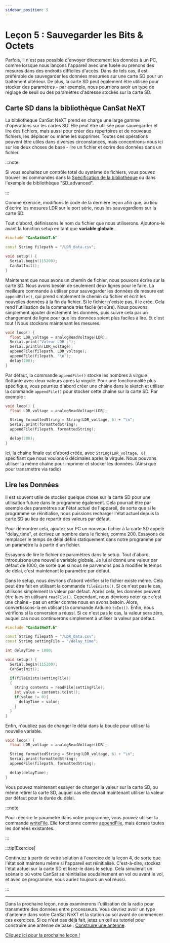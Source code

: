 ```yaml
---
sidebar_position: 5
---
```


# Leçon 5 : Sauvegarder les Bits & Octets

Parfois, il n'est pas possible d'envoyer directement les données à un PC, comme lorsque nous lançons l'appareil avec une fusée ou prenons des mesures dans des endroits difficiles d'accès. Dans de tels cas, il est préférable de sauvegarder les données mesurées sur une carte SD pour un traitement ultérieur. De plus, la carte SD peut également être utilisée pour stocker des paramètres - par exemple, nous pourrions avoir un type de réglage de seuil ou des paramètres d'adresse stockés sur la carte SD.

## Carte SD dans la bibliothèque CanSat NeXT

La bibliothèque CanSat NeXT prend en charge une large gamme d'opérations sur les cartes SD. Elle peut être utilisée pour sauvegarder et lire des fichiers, mais aussi pour créer des répertoires et de nouveaux fichiers, les déplacer ou même les supprimer. Toutes ces opérations peuvent être utiles dans diverses circonstances, mais concentrons-nous ici sur les deux choses de base - lire un fichier et écrire des données dans un fichier.

:::note

Si vous souhaitez un contrôle total du système de fichiers, vous pouvez trouver les commandes dans la [Spécification de la bibliothèque](./../CanSat-software/library_specification.md#sdcardpresent) ou dans l'exemple de bibliothèque "SD_advanced".

:::

Comme exercice, modifions le code de la dernière leçon afin que, au lieu d'écrire les mesures LDR sur le port série, nous les sauvegardions sur la carte SD.

Tout d'abord, définissons le nom du fichier que nous utiliserons. Ajoutons-le avant la fonction setup en tant que **variable globale**.

```Cpp title="Setup modifié"
#include "CanSatNeXT.h"

const String filepath = "/LDR_data.csv";

void setup() {
  Serial.begin(115200);
  CanSatInit();
}
```

Maintenant que nous avons un chemin de fichier, nous pouvons écrire sur la carte SD. Nous avons besoin de seulement deux lignes pour le faire. La meilleure commande à utiliser pour sauvegarder les données de mesure est `appendFile()`, qui prend simplement le chemin du fichier et écrit les nouvelles données à la fin du fichier. Si le fichier n'existe pas, il le crée. Cela rend l'utilisation de la commande très facile (et sûre). Nous pouvons simplement ajouter directement les données, puis suivre cela par un changement de ligne pour que les données soient plus faciles à lire. Et c'est tout ! Nous stockons maintenant les mesures.

```Cpp title="Sauvegarder les données LDR sur la carte SD"
void loop() {
  float LDR_voltage = analogReadVoltage(LDR);
  Serial.print("Valeur LDR :");
  Serial.println(LDR_voltage);
  appendFile(filepath, LDR_voltage);
  appendFile(filepath, "\n");
  delay(200);
}
```

Par défaut, la commande `appendFile()` stocke les nombres à virgule flottante avec deux valeurs après la virgule. Pour une fonctionnalité plus spécifique, vous pourriez d'abord créer une chaîne dans le sketch et utiliser la commande `appendFile()` pour stocker cette chaîne sur la carte SD. Par exemple :

```Cpp title="Sauvegarder les données LDR sur la carte SD"
void loop() {
  float LDR_voltage = analogReadVoltage(LDR);

  String formattedString = String(LDR_voltage, 6) + "\n";
  Serial.print(formattedString);
  appendFile(filepath, formattedString);

  delay(200);
}
```

Ici, la chaîne finale est d'abord créée, avec `String(LDR_voltage, 6)` spécifiant que nous voulons 6 décimales après la virgule. Nous pouvons utiliser la même chaîne pour imprimer et stocker les données. (Ainsi que pour transmettre via radio)

## Lire les Données

Il est souvent utile de stocker quelque chose sur la carte SD pour une utilisation future dans le programme également. Cela pourrait être par exemple des paramètres sur l'état actuel de l'appareil, de sorte que si le programme se réinitialise, nous puissions recharger l'état actuel depuis la carte SD au lieu de repartir des valeurs par défaut.

Pour démontrer cela, ajoutez sur PC un nouveau fichier à la carte SD appelé "delay_time", et écrivez un nombre dans le fichier, comme 200. Essayons de remplacer le temps de délai défini statiquement dans notre programme par un paramètre lu à partir d'un fichier.

Essayons de lire le fichier de paramètres dans le setup. Tout d'abord, introduisons une nouvelle variable globale. Je lui ai donné une valeur par défaut de 1000, de sorte que si nous ne parvenons pas à modifier le temps de délai, c'est maintenant le paramètre par défaut.

Dans le setup, nous devrions d'abord vérifier si le fichier existe même. Cela peut être fait en utilisant la commande `fileExists()`. Si ce n'est pas le cas, utilisons simplement la valeur par défaut. Après cela, les données peuvent être lues en utilisant `readFile()`. Cependant, nous devrions noter que c'est une chaîne - pas un entier comme nous en avons besoin. Alors, convertissons-la en utilisant la commande Arduino `toInt()`. Enfin, nous vérifions si la conversion a réussi. Si ce n'est pas le cas, la valeur sera zéro, auquel cas nous continuerons simplement à utiliser la valeur par défaut.

```Cpp title="Lire un paramètre dans le setup"
#include "CanSatNeXT.h"

const String filepath = "/LDR_data.csv";
const String settingFile = "/delay_time";

int delayTime = 1000;

void setup() {
  Serial.begin(115200);
  CanSatInit();

  if(fileExists(settingFile))
  {
    String contents = readFile(settingFile);
    int value = contents.toInt();
    if(value != 0){
      delayTime = value;
    }
  }
}
```

Enfin, n'oubliez pas de changer le délai dans la boucle pour utiliser la nouvelle variable.

```Cpp title="Définir dynamiquement la valeur du délai"
void loop() {
  float LDR_voltage = analogReadVoltage(LDR);

  String formattedString = String(LDR_voltage, 6) + "\n";
  Serial.print(formattedString);
  appendFile(filepath, formattedString);

  delay(delayTime);
}
```

Vous pouvez maintenant essayer de changer la valeur sur la carte SD, ou même retirer la carte SD, auquel cas elle devrait maintenant utiliser la valeur par défaut pour la durée du délai.

:::note

Pour réécrire le paramètre dans votre programme, vous pouvez utiliser la commande [writeFile](./../CanSat-software/library_specification.md#writefile). Elle fonctionne comme [appendFile](./../CanSat-software/library_specification.md#appendfile), mais écrase toutes les données existantes.

:::

:::tip[Exercice]

Continuez à partir de votre solution à l'exercice de la leçon 4, de sorte que l'état soit maintenu même si l'appareil est réinitialisé. C'est-à-dire, stockez l'état actuel sur la carte SD et lisez-le dans le setup. Cela simulerait un scénario où votre CanSat se réinitialise soudainement en vol ou avant le vol, et avec ce programme, vous auriez toujours un vol réussi.

:::

---

Dans la prochaine leçon, nous examinerons l'utilisation de la radio pour transmettre des données entre processeurs. Vous devriez avoir un type d'antenne dans votre CanSat NeXT et la station au sol avant de commencer ces exercices. Si ce n'est pas déjà fait, jetez un œil au tutoriel pour construire une antenne de base : [Construire une antenne](./../CanSat-hardware/communication#building-a-quarter-wave-monopole-antenna).

[Cliquez ici pour la prochaine leçon !](./lesson6)